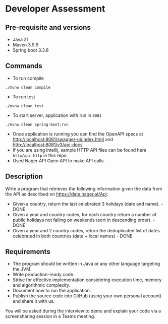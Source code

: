# Developer Assessment

## Pre-requisite and versions

- Java 21
- Maven 3.9.9
- Spring boot 3.3.8

## Commands

- To run compile

```shell
./mvnw clean compile
```

- To run test

```shell
./mvnw clean test
```

- To start server, application with run in `8081`

```shell
./mvnw clean spring-boot:run
```

- Once application is running you can find the OpenAPI specs
  at [http://localhost:8081/swagger-ui/index.html](http://localhost:8081/swagger-ui/index.html)
  and [http://localhost:8081/v3/api-docs](http://localhost:8081/v3/api-docs)
- If you are using Intellij, sample HTTP API files can be found here `http/api.http` in this repo
- Used Nager API Open API to make API calls.

## Description

Write a program that retrieves the following information given the data from the API as described
on https://date.nager.at/Api:

- Given a country, return the last celebrated 3 holidays (date and name). - DONE
- Given a year and country codes, for each country return a number of public holidays not falling on weekends (sort in
  descending order). - DONE
- Given a year and 2 country codes, return the deduplicated list of dates celebrated in both countries (date + local
  names) - DONE

## Requirements

- The program should be written in Java or any other language targeting the JVM.
- Write production-ready code.
- Strive for effective implementation considering execution time, memory and algorithmic complexity.
- Document how to run the application.
- Publish the source code into GitHub (using your own personal account) and share it with us.

You will be asked during the interview to demo and explain your code via a screensharing session in a Teams meeting.
